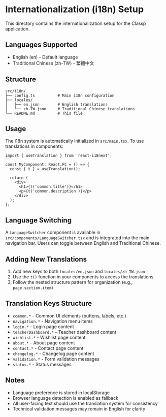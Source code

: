 # Internationalization (i18n) Setup

This directory contains the internationalization setup for the Classp application.

## Languages Supported
- English (en) - Default language
- Traditional Chinese (zh-TW) - 繁體中文

## Structure

```
src/i18n/
├── config.ts          # Main i18n configuration
├── locales/
│   ├── en.json        # English translations
│   └── zh-TW.json     # Traditional Chinese translations
└── README.md          # This file
```

## Usage

The i18n system is automatically initialized in `src/main.tsx`. To use translations in components:

```tsx
import { useTranslation } from 'react-i18next';

const MyComponent: React.FC = () => {
  const { t } = useTranslation();
  
  return (
    <div>
      <h1>{t('common.title')}</h1>
      <p>{t('common.description')}</p>
    </div>
  );
};
```

## Language Switching

A `LanguageSwitcher` component is available in `src/components/LanguageSwitcher.tsx` and is integrated into the main navigation bar. Users can toggle between English and Traditional Chinese.

## Adding New Translations

1. Add new keys to both `locales/en.json` and `locales/zh-TW.json`
2. Use the `t()` function in your components to access the translations
3. Follow the nested structure pattern for organization (e.g., `page.section.item`)

## Translation Keys Structure

- `common.*` - Common UI elements (buttons, labels, etc.)
- `navigation.*` - Navigation menu items
- `login.*` - Login page content
- `teacherDashboard.*` - Teacher dashboard content
- `wishlist.*` - Wishlist page content
- `about.*` - About page content
- `contact.*` - Contact page content
- `changelog.*` - Changelog page content
- `validation.*` - Form validation messages
- `status.*` - Status messages

## Notes

- Language preference is stored in localStorage
- Browser language detection is enabled as fallback
- All user-facing text should use the translation system for consistency
- Technical validation messages may remain in English for clarity 